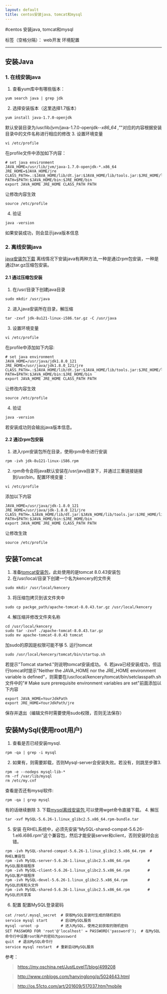 ```yaml
---
layout: default
title: centos安装java、tomcat和mysql
---
```


#centos 安装java, tomcat和mysql

标签（空格分隔）： web开发 环境配置

---

## 安装Java
### 1. 在线安装java
1. 查看yum库中有哪些版本：
```
yum search java | grep jdk
```
2. 选择安装版本（这里选择1.7版本）
```
yum install java-1.7.0-openjdk
```
默认安装目录为/usr/lib/jvm/java-1.7.0-openjdk-*-x86_64 ,"*"对应的内容根据安装目录中的文件名称进行相应的修改
3. 设置环境变量
```
vi /etc/profile
```
在profile文件中添加如下内容：
```
# set java environment
JAVA_HOME=/usr/lib/jvm/java-1.7.0-openjdk-*.x86_64
JRE_HOME=$JAVA_HOME/jre
CLASS_PATH=.:$JAVA_HOME/lib/dt.jar:$JAVA_HOME/lib/tools.jar:$JRE_HOME/lib
PATH=$PATH:$JAVA_HOME/bin:$JRE_HOME/bin
export JAVA_HOME JRE_HOME CLASS_PATH PATH
```
让修改内容生效
```
source /etc/profile
```
4. 验证
```
java -version
```
如果安装成功，则会显示java版本信息

### 2. 离线安装java
[java安装包下载](http://www.oracle.com/technetwork/java/javase/downloads/jdk8-downloads-2133151.html)
离线情况下安装java有两种方法,一种是通过rpm包安装，一种是通过tar.gz压缩包安装。
#### 2.1 通过压缩包安装
1. 在/usr/目录下创建java目录
```
sudo mkdir /usr/java
```
2. 进入java安装所在目录，解压缩
```
tar -zxvf jdk-8u121-linux-i586.tar.gz -C /usr/java
```
3. 设置环境变量
```
vi /etc/profile
```
在profile中添加如下内容:
```
# set java environment
JAVA_HOME=/usr/java/jdk1.8.0_121
JRE_HOME=/usr/java/jdk1.8.0_121/jre
CLASS_PATH=.:$JAVA_HOME/lib/dt.jar:$JAVA_HOME/lib/tools.jar:$JRE_HOME/lib
PATH=$PATH:$JAVA_HOME/bin:$JRE_HOME/bin
export JAVA_HOME JRE_HOME CLASS_PATH PATH
```
让修改内容生效
```
source /etc/profile
```
4. 验证
```
java -version
```
若安装成功则会输出java版本信息。

#### 2.2 通过rpm包安装
1. 进入rpm安装包所在目录，使用rpm命令进行安装
```
rpm -ivh jdk-8u121-linux-i586.rpm
```
2. rpm命令会将java默认安装在/usr/java目录下，并通过三重链接链接到/usr/bin，配置环境变量：
```
vi /etc/profile
```
添加以下内容
```
JAVA_HOME=/usr/java/jdk-1.8.0_121
JRE_HOME=/usr/java/jdk-1.8.0_121/jre
CLASS_PATH=.$JAVA_HOME/lib/dt.jar:$JAVA_HOME/lib/tools.jar:$JRE_HOME/lib
PATH=$PATH:$JAVA_HOME/bin:$JRE_HOME/bin
export JAVA_HOME JRE_HOME CLASS_PATH PATH
```
让修改生效
```
source /etc/profile
```

## 安装Tomcat
1. 准备[tomcat安装包](http://tomcat.apache.org/download-80.cgi#8.0.43)，此处使用的是tomcat 8.0.43安装包
2. 在/usr/local/目录下创建一个名为kencery的文件夹
```
sudo mkdir /usr/local/kencery
```
3. 将压缩包拷贝到该文件夹中
```
sudo cp packge_path/apache-tomcat-8.0.43.tar.gz /usr/local/kencery
```
4. 解压缩并修改文件夹名称 
```
cd /usr/local/kencery
sudo tar -zxvf ./apache-tomcat-8.0.43.tar.gz
sudo mv apache-tomcat-8.0.43 tomcat
```
加sudo的原因是权限可能不够
5. 运行tomcat
```
sudo /usr/local/kencery/tomcat/bin/startup.sh
```
若提示"Tomcat started."则说明tomcat安装成功。
6. 若java已经安装成功，但运行tomcat时提示"Neither the JAVA_HOME nor the JRE_HOME environment variable is defined"，则需要在/usr/local/kencery/tomcat/bin/setclasspath.sh文件中的"# Make sure prerequisite environment variables are set"前面添加以下内容
```
export JAVA_HOME=YourJdkPath
export JRE_HOME=YourJdkPath/jre
```
保存并退出（编辑文件时需要使用sudo权限，否则无法保存）

## 安装MySql(使用root用户)
1. 查看是否已经安装mysql.
```
rpm -qa | grep -i mysql
```
2. 如果有，则需要卸载，否则Mysql-server会安装失败。若没有，则跳至步骤3.
```
rpm -e --nodeps mysql-lib-*
rm -rf /var/lib/mysql
rm /etc/my.cnf
```
查看是否还有mysql软件:
```
rpm -qa | grep mysql
```
有的话继续删除
3. 下载[mysql离线安装包](http://cdn.mysql.com/Downloads/MySQL-5.6/MySQL-5.6.26-1.linux_glibc2.5.x86_64.rpm-bundle.tar),可以使用wget命令直接下载。
4. 解压
```
tar -xvf MySQL-5.6.26-1.linux_glibc2.5.x86_64.rpm-bundle.tar
```
5. 安装
在RHEL系统中，必须先安装“MySQL-shared-compat-5.6.26-1.el6.i686.rpm”这个兼容包，然后才能安装server和client，否则安装时会出错。
```
rpm -ivh MySQL-shared-compat-5.6.26-1.linux_glibc2.5.x86_64.rpm  # RHEL兼容包
rpm -ivh MySQL-server-5.6.26-1.linux_glibc2.5.x86_64.rpm        # MySQL服务端程序
rpm -ivh MySQL-client-5.6.26-1.linux_glibc2.5.x86_64.rpm        # MySQL客户端程序
rpm -ivh MySQL-devel-5.6.26-1.linux_glibc2.5.x86_64.rpm         # MySQL的库和头文件
rpm -ivh MySQL-shared-5.6.26-1.linux_glibc2.5.x86_64.rpm        # MySQL的共享库
```
6. 配置
配置MySQL登录密码
```
cat /root/.mysql_secret  # 获取MySQL安装时生成的随机密码
service mysql start      # 启动MySQL服务
mysql -uroot -p          # 进入MySQL，使用之前获取的随机密码
SET PASSWORD FOR 'root'@'localhost' = PASSWORD('password');  # 在MySQL命令行中设置root账户的密码为password
quit  # 退出MySQL命令行
service mysql restart  # 重新启动MySQL服务
```


参考：
> https://my.oschina.net/JustLoveIT/blog/499208

> http://www.cnblogs.com/hanyinglong/p/5024643.html

> http://os.51cto.com/art/201609/517037.htm?mobile

